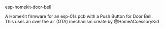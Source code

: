 esp-homekit-door-bell

A HomeKit firmware for an esp-01s pcb with a Push Button for Door Bell. This uses an over the air (OTA) mechanism create by @HomeACcessoryKid
